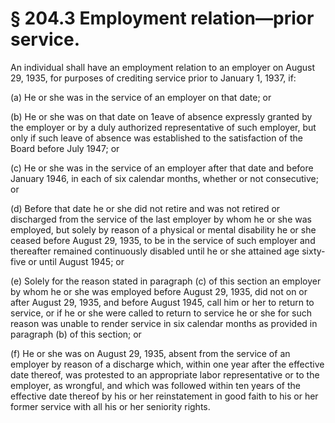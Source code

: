 # § 204.3   Employment relation—prior service.

An individual shall have an employment relation to an employer on August 29, 1935, for purposes of crediting service prior to January 1, 1937, if:


(a) He or she was in the service of an employer on that date; or


(b) He or she was on that date on 1eave of absence expressly granted by the employer or by a duly authorized representative of such employer, but only if such leave of absence was established to the satisfaction of the Board before July 1947; or


(c) He or she was in the service of an employer after that date and before January 1946, in each of six calendar months, whether or not consecutive; or


(d) Before that date he or she did not retire and was not retired or discharged from the service of the last employer by whom he or she was employed, but solely by reason of a physical or mental disability he or she ceased before August 29, 1935, to be in the service of such employer and thereafter remained continuously disabled until he or she attained age sixty-five or until August 1945; or


(e) Solely for the reason stated in paragraph (c) of this section an employer by whom he or she was employed before August 29, 1935, did not on or after August 29, 1935, and before August 1945, call him or her to return to service, or if he or she were called to return to service he or she for such reason was unable to render service in six calendar months as provided in paragraph (b) of this section; or


(f) He or she was on August 29, 1935, absent from the service of an employer by reason of a discharge which, within one year after the effective date thereof, was protested to an appropriate labor representative or to the employer, as wrongful, and which was followed within ten years of the effective date thereof by his or her reinstatement in good faith to his or her former service with all his or her seniority rights.




